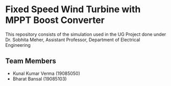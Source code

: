 # Fixed Speed Wind Turbine with MPPT Boost Converter
This repository consists of the simulation used in the UG Project done under Dr. Sobhita Meher, Assistant Professor, Department of Electrical Engineering

## Team Members
- Kunal Kumar Verma (19085050)
- Bharat Bansal (19085103)
